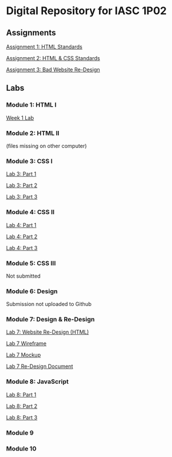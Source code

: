 # Digital Repository for IASC 1P02

## Assignments 

[Assignment 1: HTML Standards](Assigment1.html)

[Assignment 2: HTML & CSS Standards](Assignment2.html)

[Assignment 3: Bad Website Re-Design]()

## Labs 

### Module 1: HTML I 

[Week 1 Lab](Week1Compiled.html) 

### Module 2: HTML II

(files missing on other computer) 

### Module 3: CSS I

[Lab 3: Part 1](Lab3_1.html)

[Lab 3: Part 2](Lab3_2.html)

[Lab 3: Part 3](Lab3_3.html)

### Module 4: CSS II

[Lab 4: Part 1](Lab4.1.html)

[Lab 4: Part 2](Lab4.2.html)

[Lab 4: Part 3](Lab4.3.html)

### Module 5: CSS III

Not submitted

### Module 6: Design

Submission not uploaded to Github

### Module 7: Design & Re-Design

[Lab 7: Website Re-Design (HTML)](Lab.7.html)

[Lab 7 Wireframe](https://wireframe.cc/UWtUI7)

[Lab 7 Mockup](https://www.figma.com/file/xInJiX0i4Z5zYibQPHTxdT/Untitled?node-id=0%3A1)

[Lab 7 Re-Design Document]()

### Module 8: JavaScript 

[Lab 8: Part 1](lab8cc1.html)

[Lab 8: Part 2](lab8cc2.html)

[Lab 8: Part 3](lab8cc3.html)

### Module 9

### Module 10

